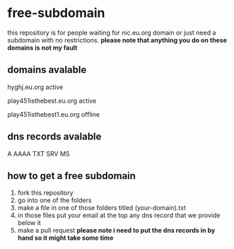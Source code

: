 # free-subdomain

this repository is for people waiting for nic.eu.org domain or just need a subdomain with no restrictions. **please note that anything you do on these domains is not my fault**

## domains avalable

hyghj.eu.org
active

play451isthebest.eu.org
active

play451isthebest1.eu.org
offline

## dns records avalable
A
AAAA
TXT
SRV
MS

## how to get a free subdomain
1. fork this repository
2. go into one of the folders
3. make a file in one of those folders titled (your-domain).txt
4. in those files put your email at the top any dns record that we provide below it
5. make a pull request
**please note i need to put the dns records in by hand so it might take some time**
